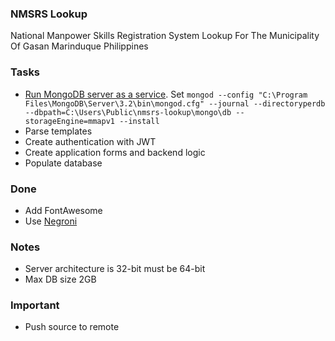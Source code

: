 ### NMSRS Lookup
National Manpower Skills Registration System Lookup For The Municipality Of Gasan Marinduque Philippines

### Tasks
* [Run MongoDB server as a service](https://docs.mongodb.com/manual/tutorial/install-mongodb-on-windows/#configure-a-windows-service-for-mongodb-community-edition). Set `mongod --config "C:\Program Files\MongoDB\Server\3.2\bin\mongod.cfg" --journal --directoryperdb --dbpath=C:\Users\Public\nmsrs-lookup\mongo\db --storageEngine=mmapv1 --install`
* Parse templates
* Create authentication with JWT
* Create application forms and backend logic
* Populate database

### Done
* Add FontAwesome
* Use [Negroni](https://github.com/urfave/negroni)

### Notes
* Server architecture is 32-bit must be 64-bit
* Max DB size 2GB

### Important
* Push source to remote